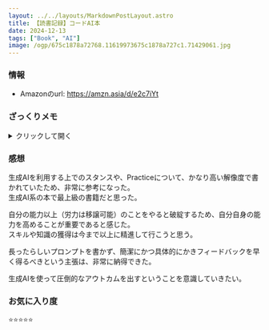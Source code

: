 ```yaml
---
layout: ../../layouts/MarkdownPostLayout.astro
title: 【読書記録】コードAI本
date: 2024-12-13
tags: ["Book", "AI"]
image: /ogp/675c1878a72768.11619973675c1878a727c1.71429061.jpg
---
```


### 情報
- Amazonのurl: https://amzn.asia/d/e2c7iYt

### ざっくりメモ
<details>
<summary>クリックして開く</summary>

「AIへの理解を深め、AIから効果的に情報を引き出す能力全般を高めること」を目指した本。

[Prompt Engineering Guide](https://www.promptingguide.ai/jp) は必見。

### プロンプト作成時に意識すること
**以下の3点は備えている必要がある**
- 意図: 求めるもの、やってほしいこと
- コンテンツ: 求めるものの具体的な情報
- コンテキスト: 背景、伝える情報

#### Practice
- **条件などは箇条書きで書くといい。**
- **後出しでAIに対して禁止事項を伝える。**
    - 禁止事項は、AIのフィードバックにより思いつくものなので、最初から禁止事項を伝えるのはむずかしい。
- 基本的にはシンプルなプロンプトで十分
- 専門性を引き出すロールプレイ
        - `あなたはRuby on Railsのエキスパートです`
        - あまりにも抽象的なロール設定や不要なキャラクター設定は避けるべき
            - 無駄な設定も避ける
    - 即席ロールプレイ
        ```
        Me: Pythonでhttpサーバーを起動してindex.htmlを表示する方法は？
        Python Expert: 
        ```
        ```
        Q: vimのコマンドで、HTMLタグを全部消す方法は？
        A: 
        ```
    - Few-shot プロンプティング
        - 少数の例示から新しいタスクを素早く理解させ実行させる手法
        ```
        以下をもとにPythonのモデルクラスを生成する

        json:
            [
                {
                    "listing_id": "RNS123",
                    "name: "Yotsuya Apartement,
                    "rent": 100000,
                    "apartment_area": 30,
                    "location": "Yotsuya, Tokyo",
                }
            ]
        ```
        - 提供サンプルの質が勝負
    - Zero-shotプロンプティング
    - 英語と日本語の使い分け
        - 英語: より高い性能
        - 日本語: より早いイテレーション
    - 文脈分離のための区切り文字
        - Markdown形式で記述する

#### プロンプト修正戦略
- 言い換え
- スコープ拡大
- スコープ縮小
- より簡単なターゲット設定
- 言語モデルのパラメータ再調整
- 約束を破るAIの対応強化
    - より具体的な制約を追加する
    - 文字フォーマットで強調する
    - 制約を繰り返す
    - 別の言い方で同じ制約を追加する

###　対話型AIツール
AIには必要な情報だけを提供することが重要で、不要な情報は精度低下の原因となります。

| 種別        | キーワード   | 概要                                           |
| :--------: | :--------: | :-------------------------------------------: |
| エージェント | @workspace | 現在のワークスペースをチャットの文脈に置く           |
| エージェント | @terminal  | エディターに統合されたターミナルをチャットの文脈に置く |
| スラッシュコマンド | /tests | 選択したコードのユニットテストを作成します。         |
| スラッシュコマンド | /fix   | 選択したコードの問題を修正を提案。                  |
| スラッシュコマンド | /explain | 選択したコードを説明。                          |
| コンテキスト変数 | #file | 特定のファイルをコンテキストとして含める。              |
| コンテキスト変数 | #selection | エディターでの選択箇所の参照。                   |
| コンテキスト変数 | #terminalSelection | ターミナルでの選択箇所の参照。           |
</details>

### 感想
生成AIを利用する上でのスタンスや、Practiceについて、かなり高い解像度で書かれていたため、非常に参考になった。<br>
生成AI系の本で最上級の書籍だと思った。

自分の能力以上（労力は移譲可能）のことをやると破綻するため、自分自身の能力を高めることが重要であると感じた。<br>
スキルや知識の獲得は今まで以上に精進して行こうと思う。

長ったらしいプロンプトを書かず、簡潔にかつ具体的にかきフィードバックを早く得るべきという主張は、非常に納得できた。

生成AIを使って圧倒的なアウトカムを出すということを意識していきたい。

### お気に入り度
⭐️⭐️⭐️⭐️⭐️